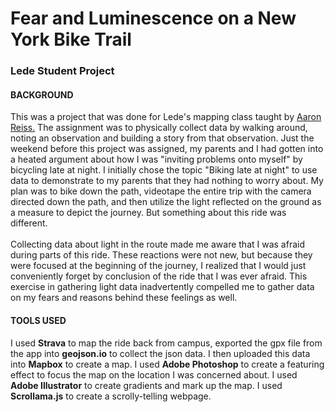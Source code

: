 # Fear and Luminescence on a New York Bike Trail
### Lede Student Project  

#### BACKGROUND
This was a project that was done for Lede's mapping class taught by <a href = "https://www.aaronreiss.com/">Aaron Reiss.</a>
The assignment was to physically collect data by walking around, noting an observation and building a story from that observation. Just the weekend before this project was assigned, my parents and I had gotten into a heated argument about how I was "inviting problems onto myself" by bicycling late at night. I initially chose the topic "Biking late at night" to use data to demonstrate to my parents that they had nothing to worry about. My plan was to bike down the path, videotape the entire trip with the camera directed down the path, and then utilize the light reflected on the ground as a measure to depict the journey. But something about this ride was different.  <br/><br/>
Collecting data about light in the route made me aware that I was afraid during parts of this ride. These reactions were not new, but because they were focused at the beginning of the journey, I realized that I would just conveniently forget by conclusion of the ride that I was ever afraid. This exercise in gathering light data inadvertently compelled me to gather data on my fears and reasons behind these feelings as well.

#### TOOLS USED
I used <b>Strava</b> to map the ride back from campus, exported the gpx file from the app into <b>geojson.io</b> to collect the json data. I then uploaded this data into <b>Mapbox</b> to create a map. I used <b>Adobe Photoshop</b> to create a featuring effect to focus the map on the location I was concerned about. I used <b>Adobe Illustrator</b> to create gradients and mark up the map. I used <b>Scrollama.js</b> to create a scrolly-telling webpage. 

